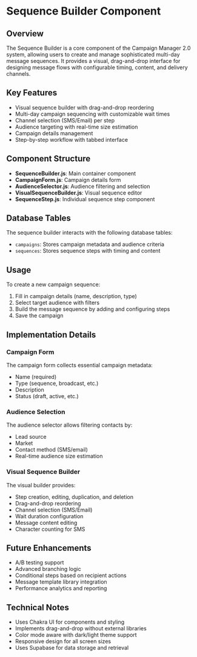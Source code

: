 # Sequence Builder Component

## Overview
The Sequence Builder is a core component of the Campaign Manager 2.0 system, allowing users to create and manage sophisticated multi-day message sequences. It provides a visual, drag-and-drop interface for designing message flows with configurable timing, content, and delivery channels.

## Key Features
- Visual sequence builder with drag-and-drop reordering
- Multi-day campaign sequencing with customizable wait times
- Channel selection (SMS/Email) per step
- Audience targeting with real-time size estimation
- Campaign details management
- Step-by-step workflow with tabbed interface

## Component Structure
- **SequenceBuilder.js**: Main container component
- **CampaignForm.js**: Campaign details form
- **AudienceSelector.js**: Audience filtering and selection
- **VisualSequenceBuilder.js**: Visual sequence editor
- **SequenceStep.js**: Individual sequence step component

## Database Tables
The sequence builder interacts with the following database tables:
- `campaigns`: Stores campaign metadata and audience criteria
- `sequences`: Stores sequence steps with timing and content

## Usage
To create a new campaign sequence:
1. Fill in campaign details (name, description, type)
2. Select target audience with filters
3. Build the message sequence by adding and configuring steps
4. Save the campaign

## Implementation Details

### Campaign Form
The campaign form collects essential campaign metadata:
- Name (required)
- Type (sequence, broadcast, etc.)
- Description
- Status (draft, active, etc.)

### Audience Selection
The audience selector allows filtering contacts by:
- Lead source
- Market
- Contact method (SMS/email)
- Real-time audience size estimation

### Visual Sequence Builder
The visual builder provides:
- Step creation, editing, duplication, and deletion
- Drag-and-drop reordering
- Channel selection (SMS/Email)
- Wait duration configuration
- Message content editing
- Character counting for SMS

## Future Enhancements
- A/B testing support
- Advanced branching logic
- Conditional steps based on recipient actions
- Message template library integration
- Performance analytics and reporting

## Technical Notes
- Uses Chakra UI for components and styling
- Implements drag-and-drop without external libraries
- Color mode aware with dark/light theme support
- Responsive design for all screen sizes
- Uses Supabase for data storage and retrieval 